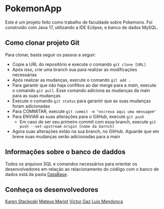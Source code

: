 # PokemonApp
Este é um projeto feito como trabalho de faculdade sobre Pokemons. Foi construído com Java 17, utilizando a IDE Eclipse, e banco de dados MySQL.

## Como clonar projeto Git
Para clonar, basta seguir os passos a seguir:
* Copie a URL do repositório e execute o comando `git clone [URL]`
* Após isso, crie uma branch sua para realizar as modificações necessárias
* Após realizar as mudanças, execute o comando `git add .`
* Para garantir que não haja conflitos ao dar merge para a *main*, execute o comando `git pull`. Esse comando adiciona as mudanças da main para as suas mudanças
* Execute o comando `git status` para garantir que as suas mudanças foram adicionadas
* Para COMMITAR, execute `git commit -m "escreva aqui uma mensagem"`
* Para ENVIAR as suas alterações para o GitHub, execute `git push`
  * Em caso de ser seu primeiro commit com essa branch, execute `git push --set-upstream origin [nome da barnch]`
* Agora suas alterações estão na sua branch, no GitHub. Aguarde que em breve suas mudanças serão adicionadas para a main

## Informações sobre o banco de daddos

Todos os arquivos SQL e comandos necessários para orientar os desenvolvedores em relação ao relacionamento do códiigo com o banco de dados está da pasta [DataBase]().

## Conheça os desenvolvedores
[Karen Stackoski](https://github.com/KarenStackoski)
[Mateus Mariot](https://github.com/korott)
[Victor Gaz](https://github.com/xLeotte)
[Luis Mendonça](https://github.com/luisgabrielmr)
